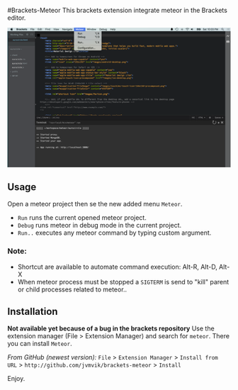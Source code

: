 #Brackets-Meteor
This brackets extension integrate meteor in the Brackets editor.

![Extension in action](screenshot.png)

## Usage
Open a meteor project then se the new added menu `Meteor`.

* `Run` runs the current opened meteor project.
* `Debug` runs meteor in debug mode in the current project.
* `Run..` executes any meteor command by typing custom argument.

### Note: 

* Shortcut are available to automate command execution: Alt-R, Alt-D, Alt-X  
* When meteor process must be stopped a `SIGTERM` is send to "kill" parent or child processes related to meteor..

## Installation

__Not available yet because of a bug in the brackets repository__
Use the extension manager (File > Extension Manager) and search for `meteor`.
There you can install `Meteor`.

*From GitHub (newest version):*
`File` > `Extension Manager` > `Install from URL` > `http://github.com/jvmvik/brackets-meteor` > `Install`

Enjoy.
